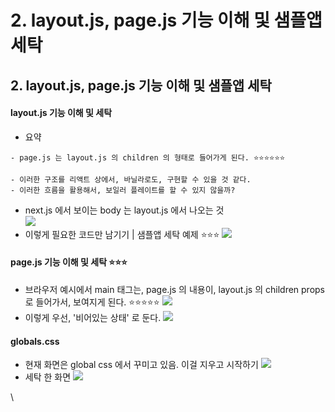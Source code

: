 # 2. layout.js, page.js 기능 이해 및 샘플앱 세탁

## 2. layout.js, page.js 기능 이해 및 샘플앱 세탁

#### layout.js 기능 이해 및 세탁

* 요약

```
- page.js 는 layout.js 의 children 의 형태로 들어가게 된다. ⭐⭐⭐⭐⭐⭐ 

- 이러한 구조를 리액트 상에서, 바닐라로도, 구현할 수 있을 것 같다. 
- 이러한 흐름을 활용해서, 보일러 플레이트를 할 수 있지 않을까? 
```

* next.js 에서 보이는 body 는 layout.js 에서 나오는 것\
  ![](https://i.imgur.com/SauPivC.png)
* 이렇게 필요한 코드만 남기기 | 샘플앱 세탁 예제 ⭐⭐⭐ ![](https://i.imgur.com/TIjBM9w.png)

#### page.js 기능 이해 및 세탁 ⭐⭐⭐

* 브라우저 예시에서 main 태그는, page.js 의 내용이, layout.js 의 children props 로 들어가서, 보여지게 된다. ⭐⭐⭐⭐⭐ ![](https://i.imgur.com/pi8gWqp.png)
* 이렇게 우선, '비어있는 상태' 로 둔다. ![](https://i.imgur.com/Y4eyHjx.png)

#### globals.css

* 현재 화면은 global css 에서 꾸미고 있음. 이걸 지우고 시작하기 ![](https://i.imgur.com/pRN8IC5.png)
* 세탁 한 화면 ![](https://i.imgur.com/QPt5nNn.png)

\
